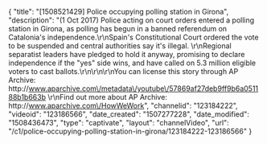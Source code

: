 {
    "title": "[1508521429] Police occupying polling station in Girona",
    "description": "(1 Oct 2017) Police acting on court orders entered a polling station in Girona, as polling has begun in a banned referendum on Catalonia's independence.\r\nSpain's Constitutional Court ordered the vote to be suspended and central authorities say it's illegal. \r\nRegional separatist leaders have pledged to hold it anyway, promising to declare independence if the \"yes\" side wins, and have called on 5.3 million eligible voters to cast ballots.\r\n\r\n\r\nYou can license this story through AP Archive: http:\/\/www.aparchive.com\/metadata\/youtube\/57869af27deb9ff9b6a051188b1b663b \r\nFind out more about AP Archive: http:\/\/www.aparchive.com\/HowWeWork",
    "channelid": "123184222",
    "videoid": "123186566",
    "date_created": "1507277228",
    "date_modified": "1508436473",
    "type": "captivate",
    "layout": "channelVideo",
    "url": "\/c1\/police-occupying-polling-station-in-girona\/123184222-123186566"
}